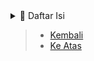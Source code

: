 <details>
  <summary>📃 Daftar Isi</summary>

</details>

> - [Kembali][1]
> - [Ke Atas](#)

[1]: ../../../../README.md
